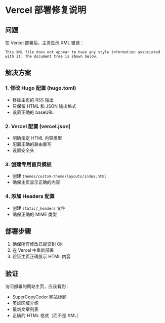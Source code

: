 # Vercel 部署修复说明

## 问题
在 Vercel 部署后，主页显示 XML 错误：
```
This XML file does not appear to have any style information associated with it. The document tree is shown below.
```

## 解决方案

### 1. 修改 Hugo 配置 (hugo.toml)
- 移除主页的 RSS 输出
- 只保留 HTML 和 JSON 输出格式
- 设置正确的 baseURL

### 2. Vercel 配置 (vercel.json)
- 明确指定 HTML 内容类型
- 配置正确的路由重写
- 设置安全头

### 3. 创建专用首页模板
- 创建 `themes/custom-theme/layouts/index.html`
- 确保主页显示正确的内容

### 4. 添加 Headers 配置
- 创建 `static/_headers` 文件
- 确保正确的 MIME 类型

## 部署步骤
1. 确保所有修改已提交到 Git
2. 在 Vercel 中重新部署
3. 验证主页正确显示 HTML 内容

## 验证
访问部署的网站主页，应该看到：
- SuperCopyCoder 网站标题
- 英雄区域介绍
- 最新文章列表
- 正确的 HTML 格式（而不是 XML）